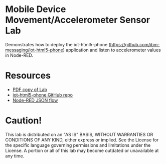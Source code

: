 # Mobile Device Movement/Accelerometer Sensor Lab

Demonstrates how to deploy the iot-html5-phone (https://github.com/ibm-messaging/iot-html5-phone) application and listen to accelerometer values in Node-RED.

# Resources
* [PDF copy of Lab](lab-mobile-accelerometer-sensor.pdf)
* [iot-html5-phone GitHub repo](https://github.com/ibm-messaging/iot-html5-phone)
* [Node-RED JSON flow](node-red-flow.json)

# Caution!

This lab is distributed on an "AS IS" BASIS, WITHOUT WARRANTIES OR CONDITIONS OF ANY KIND, either express or implied. See the License for the specific language governing permissions and limitations under the License. A portion or all of this lab may become outdated or unavailable at any time.
